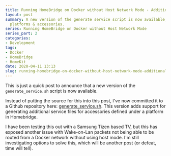 ```yaml
---
title: Running HomeBridge on Docker without Host Network Mode - Additional Accessories
layout: post
summary: A new version of the generate service script is now available, now supporting
  platforms & accessories.
series: Running HomeBridge on Docker without Host Network Mode
series_part: 2
categories:
- Development
tags:
- Docker
- HomeBridge
- HomeKit
date: 2020-04-11 13:13
slug: running-homebridge-on-docker-without-host-network-mode-additional-accessories
---
```

This is just a quick post to announce that a new version of the `generate_service.sh` script is now available. 

Instead of putting the source for this into this post, I've now committed it to a Github repository here: [generate_service.sh][generate_service.sh]. This version adds support for generating additional service files for accessories defined under a platform in Homebridge. 

I have been testing this out with a Samsung Tizen based TV, but this has exposed another issue with Wake-on-Lan packets not being able to be routed from a Docker network without using host mode. I'm still investigating options to solve this, which will be another post (or defeat, time will tell). 



[generate_service.sh]: https://github.com/dhutchison/container-images/blob/master/homebridge/generate_service.sh "container-images/generate_service.sh at master · dhutchison/container-images"
